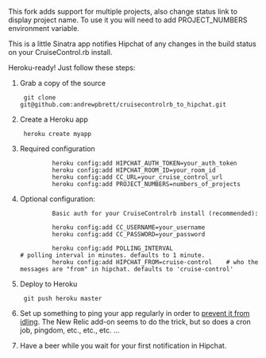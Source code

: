 This fork adds support for multiple projects, also change status link to display project name. To use it you will need to add PROJECT_NUMBERS environment variable.

This is a little Sinatra app notifies Hipchat of any changes in the build status on your CruiseControl.rb install.

Heroku-ready! Just follow these steps:

1. Grab a copy of the source

        git clone git@github.com:andrewpbrett/cruisecontrolrb_to_hipchat.git

2. Create a Heroku app

        heroku create myapp

3. Required configuration
				
				heroku config:add HIPCHAT_AUTH_TOKEN=your_auth_token
				heroku config:add HIPCHAT_ROOM_ID=your_room_id
				heroku config:add CC_URL=your_cruise_control_url
				heroku config:add PROJECT_NUMBERS=numbers_of_projects

4. Optional configuration:

				Basic auth for your CruiseControlrb install (recommended):
				
				heroku config:add CC_USERNAME=your_username
				heroku config:add CC_PASSWORD=your_password
				
				heroku config:add POLLING_INTERVAL							 # polling interval in minutes. defaults to 1 minute.
				heroku config:add HIPCHAT_FROM=cruise-control    # who the messages are "from" in hipchat. defaults to 'cruise-control'		

5. Deploy to Heroku

        git push heroku master

6. Set up something to ping your app regularly in order to [prevent it from idling](http://stackoverflow.com/questions/5480337/easy-way-to-prevent-heroku-idling). The New Relic add-on seems to do the trick, but so does a cron job, pingdom, etc., etc., etc. ...

7. Have a beer while you wait for your first notification in Hipchat.
